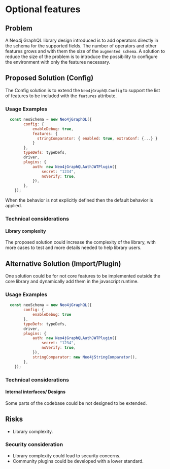 # Optional features
## Problem
A Neo4j GraphQL library design introduced is to add operators directly in the schema for the supported fields.
The number of operators and other features grows and with them the size of the `augmented schema`.
A solution to reduce the size of the problem is to introduce the possibility to configure the environment with only the features necessary.

## Proposed Solution (Config)
The Config solution is to extend the `Neo4jGraphQLConfig` to support the list of features to be included with the `features` attribute.

### Usage Examples
```javascript
  const neoSchema = new Neo4jGraphQL({
        config: {
            enableDebug: true,
            features: {
              stringComparator: { enabled: true, extraConf: {...} }
            }
        },
        typeDefs: typeDefs,
        driver,
        plugins: {
            auth: new Neo4jGraphQLAuthJWTPlugin({
                secret: "1234",
                noVerify: true,
            }),
        },
    });
```

When the behavior is not explicitly defined then the default behavior is applied.

### Technical considerations

#### Library complexity
The proposed solution could increase the complexity of the library, with more cases to test and more details needed to help library users.


## Alternative Solution (Import/Plugin)
One solution could be for not core features to be implemented outside the core library and dynamically add them in the javascript runtime.

### Usage Examples
```javascript
  const neoSchema = new Neo4jGraphQL({
        config: {
            enableDebug: true
        },
        typeDefs: typeDefs,
        driver,
        plugins: {
            auth: new Neo4jGraphQLAuthJWTPlugin({
                secret: "1234",
                noVerify: true,
            }),
            stringComparator: new Neo4jStringComparator(),
        },
    });
```

### Technical considerations

#### Internal interfaces/ Designs
Some parts of the codebase could be not designed to be extended.

## Risks
- Library complexity.

### Security consideration
- Library complexity could lead to security concerns.
- Community plugins could be developed with a lower standard.